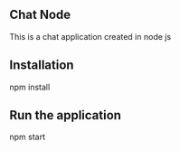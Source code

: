 ## Chat Node


This is a chat application created in node js

## Installation

  npm install

## Run the application

  npm start
